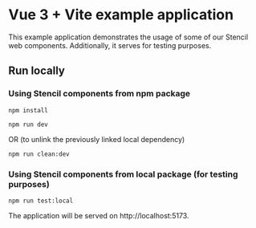 # Vue 3 + Vite example application

This example application demonstrates the usage of some of our Stencil web components. Additionally, it serves for testing purposes.


## Run locally

### Using Stencil components from npm package

 ```npm install```


 ```npm run dev```
 
 OR (to unlink the previously linked local dependency)

 ```npm run clean:dev```


### Using Stencil components from local package (for testing purposes)

 ```npm run test:local```

The application will be served on http://localhost:5173.